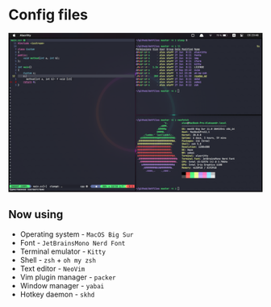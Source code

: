 # Config files

![example](img/example.png)

## Now using

* Operating system - `MacOS Big Sur`
* Font - `JetBrainsMono Nerd Font`
* Terminal emulator - `Kitty`
* Shell - `zsh` + `oh my zsh`
* Text editor - `NeoVim`
* Vim plugin manager - `packer`
* Window manager - `yabai`
* Hotkey daemon - `skhd`
